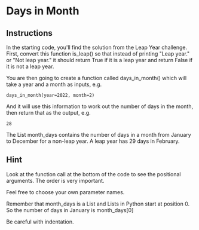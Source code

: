 # Days in Month
## Instructions
In the starting code, you'll find the solution from the Leap Year challenge. First, convert this function is_leap() so that instead of printing "Leap year." or "Not leap year." it should return True if it is a leap year and return False if it is not a leap year.

You are then going to create a function called days_in_month() which will take a year and a month as inputs, e.g.

``days_in_month(year=2022, month=2)``

And it will use this information to work out the number of days in the month, then return that as the output, e.g.

``28``

The List month_days contains the number of days in a month from January to December for a non-leap year. A leap year has 29 days in February.

## Hint
Look at the function call at the bottom of the code to see the positional arguments. The order is very important.

Feel free to choose your own parameter names.

Remember that month_days is a List and Lists in Python start at position 0. So the number of days in January is month_days[0]

Be careful with indentation.